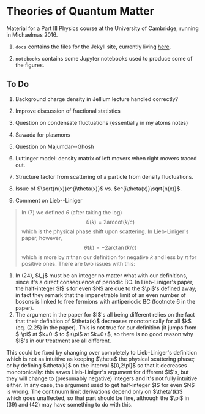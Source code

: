 # Theories of Quantum Matter

Material for a Part III Physics course at the University of Cambridge, running in Michaelmas 2016.

1. `docs` contains the files for the Jekyll site, currently living [here](http://tqm.courses.phy.cam.ac.uk/docs/).

2. `notebooks` contains some Jupyter notebooks used to produce some of the figures.

## To Do

1. Background charge density in Jellium lecture handled correctly?

1. Improve discussion of fractional statistics

1. Question on condensate fluctuations (essentially in my atoms notes)

1. Sawada for plasmons

1. Question on Majumdar--Ghosh

1. Luttinger model: density matrix of left movers when right movers traced out.

1. Structure factor from scattering of a particle from density fluctuations.

1. Issue of $\sqrt{n(x)}e^{i\theta(x)}$ vs. $e^{i\theta(x)}\sqrt{n(x)}$.

1. Comment on Lieb--Liniger

 >In (7) we defined $\theta$ (after taking the log) $$\theta(k) = 2 \mathrm{arccot}(k/c)$$ which is the physical phase shift upon scattering. In Lieb-Liniger's paper, however, $$\theta(k) = -2 \arctan(k/c)$$ which is more by $\pi$ than our definition for negative $k$ and less by $\pi$ for positive ones.
 There are two issues with this:
 <ol>
 <li>In (24), $I_j$ must be an integer no matter what with our definitions, since it's a direct consequence of periodic BC. In Lieb-Liniger's paper, the half-integer $I$'s for even $N$ are due to the $\pi$'s defined away; in fact they remark that the impenetrable limit of an even number of bosons is linked to free fermions with antiperiodic BC (footnote 6 in the paper).</li>
 <li>The argument in the paper for $I$'s all being different relies on the fact that their definition of $\theta(k)$ decreases monotonically for all $k$ (eq. (2.25) in the paper). This is not true for our definition (it jumps from $-\pi$ at $k=0-$ to $+\pi$ at $k=0+$, so there is no good reason why $I$'s in our treatment are all different.</li>
 </ol>
 This could be fixed by changing over completely to Lieb-Liniger's definition which is not as intuitive as keeping $\theta$ the physical scattering phase; or by defining $\theta(k)$ on the interval $[0,2\pi]$ so that it decreases monotonically: this saves Lieb-Liniger's argument for different $I$'s, but they will change to (presumably negative) integers and it's not fully intuitive either. In any case, the argument used to get half-integer $I$ for even $N$ is wrong.
 The continuum limit derivations depend only on $\theta'(k)$ which goes unaffected, so that part should be fine, although the $\pi$ in (39) and (42) may have something to do with this.
